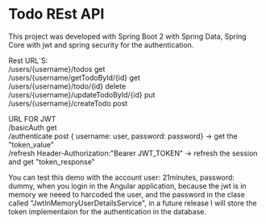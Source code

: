 
# Todo REst API

This project was developed with Spring Boot 2 with Spring Data, Spring Core with jwt and spring security for the authentication.  

Rest URL´S:   
/users/{username}/todos   get  
/users/{username/getTodoById/{id} get  
/users/{username}/todo/{id}  delete  
/users/{username}/updateTodoById/{id} put  
/users/{username}/createTodo post  

URL FOR JWT  
/basicAuth  get  
/authenticate post { username: user, password: password}   ->  get the "token_value"  
/refresh Header-Authorization:"Bearer JWT_TOKEN"    ->  refresh the session  and get "token_response"  


You can test this demo with the account user: 21minutes, password: dummy, when you login in the Angular application, because the jwt is in memory we neeed to harcoded the user, and 
the password in the clase called "JwtInMemoryUserDetailsService",  in a future release I will store the token implementaion for the authentication in the database.
